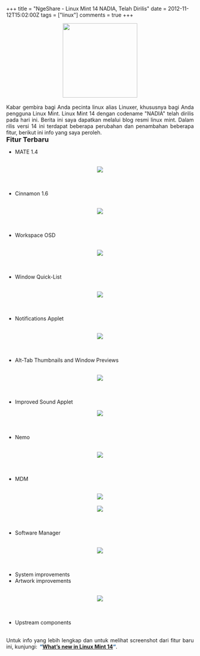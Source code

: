 +++
title = "NgeShare - Linux Mint 14 NADIA, Telah Dirilis"
date = 2012-11-12T15:02:00Z
tags = ["linux"]
comments = true
+++

<center><img border="0" data-original-height="412" data-original-width="412" height="200" src="https://2.bp.blogspot.com/-vd4LXRG68dg/W-9bdqkcZcI/AAAAAAAASbo/9j2zts3STvIDXDuzLC1L5rhxiufiuRT_wCLcBGAs/s200/linux-mint.jpg" width="200" /></center><br />
<div style="text-align: justify;">Kabar gembira bagi Anda pecinta linux alias Linuxer, khususnya bagi Anda pengguna Linux Mint. Linux Mint 14 dengan codename "NADIA" telah dirilis pada hari ini. Berita ini saya dapatkan melalui blog resmi linux mint. Dalam rilis versi 14 ini terdapat beberapa perubahan dan penambahan beberapa fitur, berikut ini info yang saya peroleh.<br />
<b><span style="font-size: large;">Fitur Terbaru</span></b><ul style="text-align: justify;"><li>MATE 1.4</li></ul><br />
<center><img border="0" src="https://2.bp.blogspot.com/-JwoXUJt1jFQ/UKCo-Q75UYI/AAAAAAAAAD4/T4yEbq1qEYg/s1600/thumb_mate.png" /></center><br /><br />
<ul><li>Cinnamon 1.6</li></ul><br />
<center><img border="0" src="https://1.bp.blogspot.com/-Bki41cHSOGg/UKCq0WyVoNI/AAAAAAAAAEA/Y3AeLMV3Myg/s1600/thumb_cinnamon.png" /></center><br /><br />
<ul><li>Workspace OSD</li></ul><br />
<center><img border="0" src="https://1.bp.blogspot.com/-oTVGjuVNP-U/UKCq-BSEY8I/AAAAAAAAAEI/K5cQbcHod3Q/s1600/thumb_cinnamon-osd.png" /></center><br /><br />
<ul><li>Window Quick-List</li></ul><br />
<center><img border="0" src="https://3.bp.blogspot.com/-GUkstAud2Hg/UKCrQIn-7PI/AAAAAAAAAEQ/3lEXFEQW3Mw/s1600/thumb_cinnamon-quicklist.png" /></center><br /><br />
<ul><li>Notifications Applet</li></ul><br />
<center><img border="0" src="https://4.bp.blogspot.com/-paLVelPvolk/UKCrkB-Os3I/AAAAAAAAAEY/Izh_YszX_0o/s1600/thumb_cinnamon-notifications.png" /></center><br /><br />
<ul><li>Alt-Tab Thumbnails and Window Previews</li></ul><br />
<center><img border="0" src="https://4.bp.blogspot.com/-mCS1fm3HtMs/UKCrtD5yIKI/AAAAAAAAAEg/iykqsYAnVgg/s1600/thumb_cinnamon-alttab.png" /></center><br /><br />
<ul><li>Improved Sound Applet</li></ul>
<center><img border="0" src="https://4.bp.blogspot.com/--B_2f-PC2NA/UKCsEqX1keI/AAAAAAAAAEo/mMhrBSWbmUs/s1600/cinnamon-sound.png" /></center><br /><br />
<ul><li>Nemo</li></ul><br />
<center><img border="0" src="https://3.bp.blogspot.com/-48dBr55QCT4/UKCsQYMQYvI/AAAAAAAAAEw/Obo0ytY7vro/s1600/thumb_nemo.png" /></center><br /><br />
<ul><li>MDM</li></ul><br />
<center><img border="0" src="https://2.bp.blogspot.com/-2wmODzPa8jo/UKCsaVaLdbI/AAAAAAAAAE4/UrXAONINdY0/s1600/thumb_mdm-themes.png" /></center><br />
<center><img border="0" src="https://3.bp.blogspot.com/-ENAeLYFGUEg/UKCsemEu7oI/AAAAAAAAAFA/UmsJVrCMRBA/s1600/thumb_mdm-userlist.png" /></center><br /><br />
<ul><li>Software Manager</li></ul><br />
<center><img border="0" src="https://1.bp.blogspot.com/-ZmOSFrmdglo/UKCszX_sALI/AAAAAAAAAFI/BP9-o3qFgZw/s1600/thumb_mintinstall.png" /></center><br /><br />
<ul><li>System improvements</li><li>Artwork improvements</li></ul><br />
<center><img border="0" src="https://2.bp.blogspot.com/-D-M4ks6-j_4/UKCtAvbSo-I/AAAAAAAAAFQ/VQ1rCEqZlMQ/s1600/thumb_backgrounds.png" /></center><br /><br />
<ul><li>Upstream components</li></ul><br />
Untuk info yang lebih lengkap dan untuk melihat screenshot dari fitur baru ini, kunjungi:&nbsp;<span style="background-color: white; font-family: &quot;arial&quot; , &quot;helvetica&quot; , sans-serif; font-size: x-small;">&nbsp;</span><b><span style="color: #0b5394;">“<a href="http://www.linuxmint.com/rel_nadia_whatsnew.php">What’s new in Linux Mint 14</a>“</span></b>.</div>
